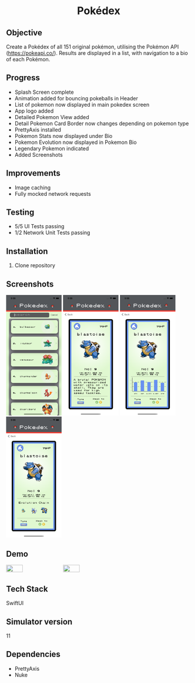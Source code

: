 <h1 align="center">

Pokédex

</h1>

## Objective
Create a Pokédex of all 151 original pokémon, utilising the Pokémon API (https://pokeapi.co/). Results are displayed in a list, with navigation to a bio of each Pokémon.

## Progress
- Splash Screen complete
- Animation added for bouncing pokeballs in Header
- List of pokemon now displayed in main pokedex screen 
- App logo added
- Detailed Pokemon View added
- Detail Pokemon Card Border now changes depending on pokemon type
- PrettyAxis installed
- Pokemon Stats now displayed under Bio
- Pokemon Evolution now displayed in Pokemon Bio
- Legendary Pokemon indicated
- Added Screenshots

## Improvements
- Image caching
- Fully mocked network requests

## Testing
- 5/5 UI Tests passing
- 1/2 Network Unit Tests passing

## Installation

1. Clone repository

## Screenshots
<img src="Documentation/MainScreen.png" width="30%" height="30%">
<img src="Documentation/PokemonScreen.png" width="30%" height="30%">
<img src="Documentation/PokemonStats.png" width="30%" height="30%">
<img src="Documentation/PokemonEvolution.png" width="30%" height="30%">

## Demo
<img src="Documentation/StandardGif.gif" width="30%" height="30%">
<img src="Documentation/SearchedGif.gif" width="30%" height="30%">

## Tech Stack
SwiftUI

## Simulator version
11

## Dependencies
- PrettyAxis
- Nuke
